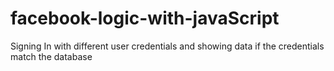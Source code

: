 # facebook-logic-with-javaScript
Signing In with different user credentials and showing data if the credentials match the database
